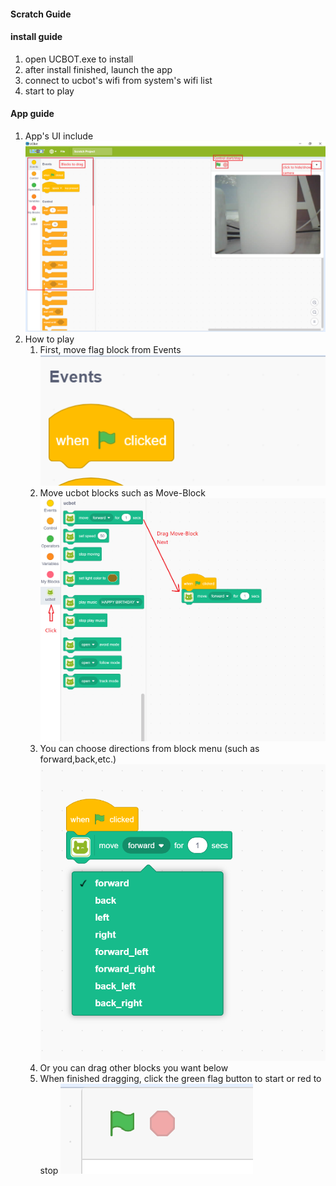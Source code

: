 #### Scratch Guide

#### install guide
1. open UCBOT.exe to install
2. after install finished, launch the app
3. connect to ucbot's wifi from system's wifi list
4. start to play

#### App guide
1. App's UI include  
![app](images/app.png)  
2. How to play
    1. First, move flag block from Events   
    ![flag](images/flag.png)  
    2. Move ucbot blocks such as Move-Block  
    ![move](images/ucbot.png)  
    3. You can choose directions from block menu (such as forward,back,etc.)  
    ![menu](images/menus.png)
    4. Or you can drag other blocks you want below
    5. When finished dragging, click the green flag button to start or red to stop
    ![control](images/control.png)
